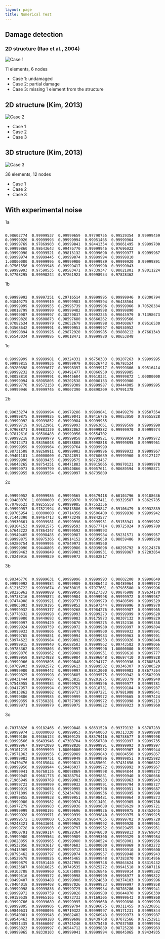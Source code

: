 ```yaml
---
layout: page
title: Numerical Test
---
```


## Damage detection

### 2D structure (Rao et al., 2004)

![Case 1](http://vireax.github.io/vibration/fig201403/truss1.png)

11 elements, 6 nodes

- Case 1: undamaged
- Case 2: partial damage
- Case 3: missing 1 element from the structure

## 2D structure (Kim, 2013)

![Case 2](http://vireax.github.io/vibration/fig201403/truss2.png)

- Case 1
- Case 2
- Case 3


## 3D structure (Kim, 2013)

![Case 3](http://oi43.tinypic.com/2e397bq.jpg)

36 elements, 12 nodes

- Case 1
- Case 2
- Case 3

## With experimental noise

1a

<pre><code>
0.98602774 	0.99999537 	0.99999659 	0.97790755 	0.99529354 	0.99999459 	0.99999926 	0.99999993 	0.99999994 	0.99951465 	0.99999964 	
0.99999769 	0.97869903 	0.99999841 	0.98441354 	0.99061495 	0.99999700 	0.99999860 	0.98643643 	0.99476770 	0.99999946 	0.97696022 	
0.99999990 	0.99999521 	0.99813132 	0.99999690 	0.99999977 	0.99999967 	0.99999974 	0.99999445 	0.99999874 	0.99999994 	0.99999810 	
1.00000000 	0.99999996 	0.99999980 	0.99999989 	0.99999920 	0.99999891 	0.97561556 	0.99999946 	0.99999417 	0.99999990 	0.99999043 	
0.99999993 	0.97590535 	0.99583471 	0.97339347 	0.98021801 	0.98011224 	0.97708295 	0.99998244 	0.97261923 	0.99998954 	0.97828362 	
</code></pre>

1b

<pre><code>
0.99999992 	0.99997251 	0.29716514 	0.99999995 	0.99999946 	0.68390794 	0.93840275 	0.99999910 	0.99999983 	0.99999594 	0.96438564 	
0.99999999 	0.99999955 	0.29995739 	0.99999906 	0.99999966 	0.70528334 	0.98018799 	0.99999999 	0.99999482 	0.99999998 	0.99999890 	
0.99999987 	0.99999997 	0.30279037 	0.99992235 	0.99045979 	0.71398673 	0.99999828 	0.99608873 	0.98597680 	0.98660262 	0.99999566 	
0.97082634 	0.99999979 	0.29652679 	0.99999998 	0.99400867 	0.69516530 	0.93568642 	0.99999991 	0.99999953 	0.99999997 	0.98930952 	
0.99999894 	0.99999926 	0.29872920 	0.99999985 	0.99808212 	0.67661343 	0.95543034 	0.99999886 	0.99018471 	0.99999980 	0.98653848 	
</code></pre>

1c

<pre><code>
0.99999999 	0.99999981 	0.99324331 	0.96758383 	0.99207263 	0.99999995 	0.99999815 	0.99999936 	0.99999979 	0.00526743 	0.96793524 	
0.99280398 	0.99999677 	0.99998397 	0.99999917 	0.99999866 	0.99516414 	0.99999232 	0.99999963 	0.99491477 	0.00066950 	0.99999985 	
0.98058810 	0.99999991 	0.99445604 	0.99610331 	0.99999872 	1.00000000 	0.99999994 	0.98985805 	0.99202538 	0.00000133 	0.99999900 	
0.99999770 	0.99572150 	0.99999309 	0.99999987 	0.99444005 	0.99999995 	0.99999946 	0.99999746 	0.99007390 	0.00890209 	0.97991378 	
</code></pre>

2b

<pre><code>
0.99033274 	0.99999994 	0.99979286 	0.99999841 	0.98499279 	0.99507554 	0.99999875 	0.99999926 	0.69959041 	0.99416776 	0.99053050 	0.99555828 	0.99999992 	0.99999852 	0.99999984 	0.99999935 	
0.99999719 	0.98122961 	0.99999993 	0.99963661 	0.99999569 	0.99999998 	0.97968871 	0.99883320 	0.69882062 	0.99999882 	0.99999970 	0.99999974 	0.97812610 	0.98586483 	0.99999956 	0.99554702 	
0.99999218 	0.99999979 	0.99999858 	0.99999921 	0.99999924 	0.99999972 	0.99212473 	0.98456048 	0.68958808 	0.99998818 	0.99999895 	0.99999961 	0.99999959 	0.99999964 	0.99999764 	0.99999999 	
0.98731508 	0.99260911 	0.99999902 	0.99999996 	0.99999932 	0.99999967 	0.99401181 	1.00000000 	0.70242891 	0.99760689 	0.99999960 	0.99127127 	0.99999990 	0.98839435 	0.99999575 	0.98723457 	
0.96043265 	0.98754251 	0.98471883 	0.99915065 	0.99870121 	0.99999978 	0.99999973 	0.99999799 	0.69540866 	0.99057611 	0.98689594 	0.99998871 	0.99999955 	0.99999554 	0.99999997 	0.98735809 	
</code></pre>

2c

<pre><code>
0.99999952 	0.99999986 	0.99999565 	0.99579418 	0.60104796 	0.99188636 	0.99480870 	1.00000000 	0.99999970 	0.99087411 	0.99329587 	0.98629785 	0.70780523 	0.99255558 	0.99999985 	0.97552356 	
0.99999957 	0.97821994 	0.99813586 	0.99999847 	0.59106479 	0.99932839 	0.99705954 	1.00000000 	0.99714356 	0.99506400 	0.99999938 	0.99999942 	0.71443390 	0.99464713 	0.99773248 	0.99842577 	
0.99930661 	0.99999981 	0.99999996 	0.99999931 	0.59153941 	0.99999982 	0.99104153 	0.99081575 	0.99999593 	0.98677714 	0.99725024 	0.99999789 	0.67643222 	0.97864347 	0.99999592 	0.99999993 	
0.99949465 	0.99998485 	0.99999987 	0.99999984 	0.59231571 	0.99999957 	0.99999875 	0.98975366 	0.98914152 	0.99505058 	0.98059486 	0.99999938 	0.69280754 	0.99999995 	0.97849973 	0.99499560 	
0.99999990 	0.99446805 	0.99999986 	0.98939098 	0.60295792 	0.99124378 	0.99999463 	0.99999849 	0.99999983 	0.99999931 	0.99999967 	0.97203054 	0.70249916 	0.99999839 	0.99999972 	0.99502817 	
</code></pre>

3b

<pre><code>
0.98346770 	0.99999631 	0.99999996 	0.99999993 	0.98602208 	0.99998649 	0.99999992 	0.99999984 	0.99999989 	0.98986443 	0.98489964 	0.99999972 	0.61216722 	0.99999674 	0.99030815 	0.97977661 	0.97985580 	0.99999996 	0.98226962 	0.99999889 	0.99999950 	0.99127383 	0.99876988 	0.99634170 	0.99738216 	0.99999874 	0.99999984 	0.99999998 	0.99999972 	0.99999987 	0.97474908 	0.99999921 	0.99999737 	0.99999979 	0.99480509 	0.99999529 	
0.98865093 	0.98039195 	0.99999852 	0.98697344 	0.99999996 	0.99999970 	0.99999932 	0.99999377 	0.99999268 	0.97984276 	0.99999987 	0.99999965 	0.59778632 	0.99999998 	0.99999993 	0.99999273 	0.99999999 	0.99999628 	0.99999980 	0.99449693 	0.99999983 	0.99175973 	0.98307132 	0.99999829 	0.99999997 	0.99999429 	0.99999870 	0.99999275 	0.99152336 	0.99999358 	0.99999924 	0.99999759 	0.99999972 	0.99999980 	0.99999997 	0.99999894 	
0.99999933 	0.99999806 	0.99999978 	0.99999900 	0.99999932 	0.99999991 	0.99999765 	0.99999851 	0.99999994 	0.99999983 	0.99999963 	0.99999991 	0.59974622 	0.99999984 	0.99999892 	0.99999853 	0.99999926 	0.99998846 	0.99999915 	0.99999940 	0.95688503 	0.99999962 	0.99743582 	0.99999066 	0.99783362 	0.99999803 	0.99999997 	0.99999990 	1.00000000 	0.99999991 	0.99999876 	0.99999962 	0.99999989 	0.99999951 	0.99999618 	0.99999777 	
0.99999959 	0.98424928 	0.99969984 	0.98896048 	0.98697410 	0.99999928 	0.99999966 	0.99999895 	0.99999848 	0.99294177 	0.99999936 	0.97888545 	0.60769903 	0.99892572 	0.99999613 	0.99999582 	0.99346307 	0.99380529 	0.99999980 	0.99999442 	0.99999997 	0.98912000 	0.99999983 	0.98677364 	0.99999825 	0.99999998 	0.99998685 	0.99999575 	0.99999942 	0.99502999 	0.98431444 	0.99999987 	0.99853815 	0.99201875 	0.98580379 	0.99999940 	
0.97548955 	0.99999984 	0.99999926 	0.99999596 	0.99999977 	0.99999781 	0.99417957 	0.99999994 	0.99999751 	0.99818731 	0.99999184 	0.99999937 	0.60013862 	0.99999802 	0.99999717 	0.99997221 	0.97981988 	0.99999641 	0.99999886 	0.99999985 	0.99999999 	0.99999972 	0.99999665 	0.99997424 	0.99999359 	0.97358281 	0.98757369 	0.99999972 	0.99999998 	0.99999213 	0.99999971 	0.99999979 	0.99999975 	0.99999822 	0.99999923 	0.99999960 	
</code></pre>

3c

<pre><code>
0.70378826 	0.99182466 	0.99999848 	0.98631520 	0.99379132 	0.98787283 	0.99999974 	1.00000000 	0.99999953 	0.99460063 	0.99313320 	0.99999988 	0.99999186 	0.99366123 	0.99309125 	0.98579416 	0.98758677 	0.99999998 	0.99999566 	0.96493946 	0.47308704 	0.99658780 	0.99999997 	0.99999735 	0.99999967 	0.99042080 	0.99998820 	0.99999991 	0.99999993 	0.99999997 	0.99101219 	0.99999999 	1.00000000 	0.99999952 	0.99999967 	0.99999944 	
0.70571863 	0.99999956 	0.99999989 	0.99999843 	0.98604550 	0.99999867 	0.99999983 	0.99999751 	0.99999949 	0.99999996 	0.99999851 	0.99825982 	0.99470476 	0.99185044 	0.99999813 	0.98455601 	0.97431656 	0.99966822 	0.99999956 	0.99999944 	0.50486037 	0.99999972 	0.99999992 	0.99999967 	0.99999941 	0.96760136 	0.98098869 	0.99999998 	0.99694844 	0.99999872 	0.99999945 	0.99681778 	0.98388754 	0.99999881 	0.99999940 	0.99200666 	
0.71966949 	0.99999768 	0.99999983 	0.99998933 	0.99999963 	0.99999943 	0.99999723 	0.99999999 	0.99999932 	0.99999991 	0.99999794 	0.99998727 	0.99999919 	0.99798056 	0.99999995 	0.99999790 	0.99999951 	0.99999687 	0.99371099 	0.99999972 	0.52434768 	0.99999936 	0.99999995 	0.99999998 	0.99999855 	0.99999938 	0.99999951 	0.99498481 	0.99999964 	0.99999873 	0.99999980 	0.99999982 	0.99999974 	0.99913401 	0.99999965 	0.99999786 	
0.69977279 	0.99999983 	0.99999936 	0.99999688 	0.98059629 	0.99999721 	0.99999999 	0.99998195 	0.99999696 	0.99999926 	0.99999975 	0.98452045 	0.99999928 	0.99999971 	0.99999939 	0.99999840 	0.99999975 	0.99999925 	0.99999572 	1.00000000 	0.51996030 	0.98647055 	0.99999702 	0.99999728 	0.99248321 	0.99633691 	0.99999968 	0.99999992 	0.99999920 	0.99999961 	0.99999728 	0.99999903 	0.99999797 	0.99999952 	0.99029455 	0.99999951 	
0.70060791 	0.99399114 	0.98928364 	0.99046030 	0.99999813 	0.99769043 	0.99999980 	0.99999564 	0.99999989 	0.99999300 	0.99999329 	0.99999984 	0.99828859 	0.99999965 	0.99999980 	0.99688524 	0.98569001 	0.99999956 	0.99532056 	0.99393617 	0.48040683 	1.00000000 	0.99999969 	0.99502272 	0.99415969 	0.99999997 	0.99999712 	0.99999913 	0.99999910 	0.99999600 	0.98795462 	0.99999797 	0.99999974 	0.99999957 	0.99999948 	0.99999943 	
0.69529678 	0.99998826 	0.99445465 	0.99999948 	0.97383870 	0.99014956 	0.99999879 	0.97691440 	0.99247995 	0.99999748 	0.99863624 	0.98319432 	0.99923687 	0.98816625 	0.99749535 	0.99325272 	0.99941518 	0.99607116 	0.99103788 	0.99999960 	0.51075809 	0.98636846 	0.99999914 	0.99999582 	0.99999516 	0.99999572 	0.99999998 	0.99999999 	0.99998977 	0.99999822 	0.99499407 	0.99999488 	0.99999906 	0.99324839 	0.98374103 	0.99999996 	
0.70404018 	0.99999408 	0.98897026 	0.99999923 	0.99999997 	0.99999958 	0.99999998 	0.99999836 	0.99999725 	0.99999934 	0.98703286 	0.99999941 	0.99999972 	0.99999759 	0.99999826 	0.99999908 	0.99044870 	0.99950339 	0.99159538 	0.99965165 	0.49273733 	0.97169305 	0.99999643 	0.99999860 	0.99999766 	0.99999689 	0.99999995 	0.99999660 	0.99999890 	0.99999993 	0.99999895 	0.99999906 	0.99999794 	0.99396075 	0.99311455 	0.98230861 	
0.69840631 	0.99900096 	0.99719322 	0.99999997 	0.99171231 	0.99999844 	0.99540081 	0.99999943 	0.99682402 	0.99266943 	0.99999973 	0.99999987 	0.99546463 	0.99999180 	0.99999698 	0.98439768 	0.97072566 	0.97253911 	0.98951435 	0.95666007 	0.49745246 	0.98975430 	0.97037588 	0.99999994 	0.99998823 	0.99999997 	0.96544712 	0.99999889 	0.98725228 	0.99999963 	0.99999965 	0.98330103 	0.99999941 	0.99999994 	0.98045065 	0.99434935 	
</code></pre>
